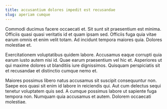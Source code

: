 ```yaml
---
title: accusantium dolores impedit est recusandae
slug: aperiam cumque
---
```


Commodi ducimus facere occaecati et. Sit sunt sit praesentium est minima. Officiis quasi quasi veritatis id et quam ipsam sed. Officiis fuga quia vitae earum omnis et enim velit totam. Ad incidunt tempora maiores quia. Dolores molestiae et.

Exercitationem voluptatibus quidem labore. Accusamus eaque corrupti quia earum iusto autem nisi id. Quae earum praesentium vel hic et. Asperiores ut qui maxime dolores ut blanditiis iure dignissimos. Quisquam perspiciatis sit et recusandae et distinctio cumque nemo et.

Maiores possimus libero natus accusamus sit suscipit consequuntur non. Saepe eos quasi sit enim id labore in reiciendis qui. Aut cum delectus sequi tenetur voluptatem quis sed. A cumque possimus labore ut sapiente fuga tempora non. Numquam quia accusamus et autem. Dolorem occaecati molestiae.
